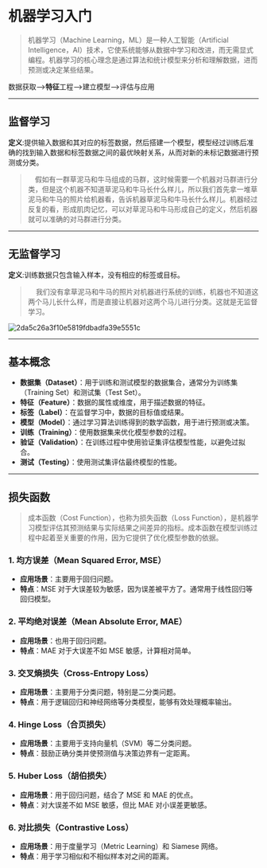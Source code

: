 # 机器学习入门

> 机器学习（Machine Learning，ML）是一种人工智能（Artificial Intelligence，AI）技术，它使系统能够从数据中学习和改进，而无需显式编程。机器学习的核心理念是通过算法和统计模型来分析和理解数据，进而预测或决定某些结果。



数据获取——>**特征**工程——>建立模型——>评估与应用

--- 



## 监督学习

**定义**:提供输入数据和其对应的标签数据，然后搭建一个模型，模型经过训练后准确的找到输入数据和标签数据之间的最优映射关系，从而对新的未标记数据进行预测或分类。

>  假如有一群草泥马和牛马组成的马群，这时候需要一个机器对马群进行分类，但是这个机器不知道草泥马和牛马长什么样儿，所以我们首先拿一堆草泥马和牛马的照片给机器看，告诉机器草泥马和牛马长什么样儿。机器经过反复的看，形成肌肉记忆，可以对草泥马和牛马形成自己的定义，然后机器就可以准确的对马群进行分类。



--- 



## 无监督学习

**定义**:训练数据只包含输入样本，没有相应的标签或目标。

>     我们没有拿草泥马和牛马的照片对机器进行系统的训练，机器也不知道这两个马儿长什么样，而是直接让机器对这两个马儿进行分类。这就是无监督学习。

<img title="" src="https://img-blog.csdnimg.cn/img_convert/2da5c26a3f10e5819fdbadfa39e5551c.png" alt="2da5c26a3f10e5819fdbadfa39e5551c" style="zoom:100%;">

--- 

## 基本概念

* **数据集（Dataset）**：用于训练和测试模型的数据集合，通常分为训练集（Training Set）和测试集（Test Set）。
* **特征（Feature）**：数据的属性或维度，用于描述数据的特征。
* **标签（Label）**：在监督学习中，数据的目标值或结果。
* **模型（Model）**：通过学习算法训练得到的数学函数，用于进行预测或决策。
* **训练（Training）**：使用数据集来优化模型参数的过程。
* **验证（Validation）**：在训练过程中使用验证集评估模型性能，以避免过拟合。
* **测试（Testing）**：使用测试集评估最终模型的性能。
  
  

---

## 损失函数

> 成本函数（Cost Function），也称为损失函数（Loss Function），是机器学习模型评估其预测结果与实际结果之间差异的指标。成本函数在模型训练过程中起着至关重要的作用，因为它提供了优化模型参数的依据。



### 1. 均方误差（Mean Squared Error, MSE）

* **应用场景**：主要用于回归问题。
* **特点**：MSE 对于大误差较为敏感，因为误差被平方了。通常用于线性回归等回归模型。
  
  

### 2. 平均绝对误差（Mean Absolute Error, MAE）

* **应用场景**：也用于回归问题。
* **特点**：MAE 对于大误差不如 MSE 敏感，计算相对简单。
  
  

### 3. 交叉熵损失（Cross-Entropy Loss）

* **应用场景**：主要用于分类问题，特别是二分类问题。
* **特点**：用于逻辑回归和神经网络等分类模型，能够有效处理概率输出。
  
  

### 4. Hinge Loss（合页损失）

* **应用场景**：主要用于支持向量机（SVM）等二分类问题。
* **特点**：鼓励正确分类并使预测值与决策边界有一定距离。
  
  

### 5. Huber Loss（胡伯损失）

* **应用场景**：用于回归问题，结合了 MSE 和 MAE 的优点。
* **特点**：对大误差不如 MSE 敏感，但比 MAE 对小误差更敏感。
  
  

### 6. 对比损失（Contrastive Loss）

* **应用场景**：用于度量学习（Metric Learning）和 Siamese 网络。
* **特点**：用于学习相似和不相似样本对之间的距离。


